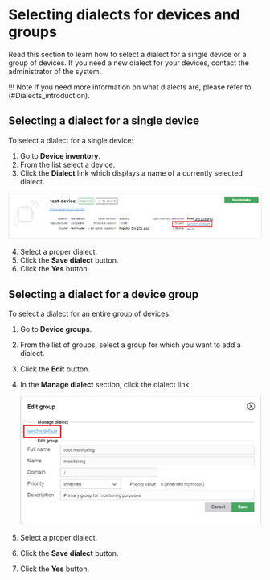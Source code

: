# Selecting dialects for devices and groups

Read this section to learn how to select a dialect for a single device or a group of devices. If you need a new dialect for your devices, contact the administrator of the system.

!!! Note
    If you need more information on what dialects are, please refer to (#Dialects_introduction).

## Selecting a dialect for a single device

To select a dialect for a single device:

1. Go to **Device inventory**.
2. From the list select a device.
3. Click the **Dialect** link which displays a name of a currently selected dialect.

![Selecting a dialect for a single device](images/DeviceDialectButton.png "Selecting a dialect for a single device")

4. Select a proper dialect.
5. Click the **Save dialect** button.
6. Click the **Yes** button.

## Selecting a dialect for a device group

To select a dialect for an entire group of devices:

1. Go to **Device groups**.
2. From the list of groups, select a group for which you want to add a dialect.
3. Click the **Edit** button.
4. In the **Manage dialect** section, click the dialect link.

   ![Selecting a dialect for a group of devices](images/GroupDialectButton.png "Selecting a dialect for a group of devices")

5. Select a proper dialect.
6. Click the **Save dialect** button.
7. Click the **Yes** button.
